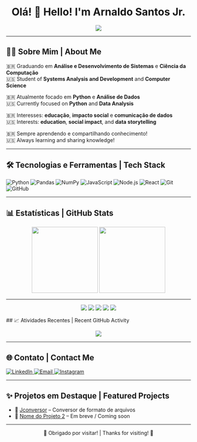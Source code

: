 
<h1 align="center">Olá! 👋 Hello! I'm Arnaldo Santos Jr.</h1>

<p align="center">
  <img src="https://readme-typing-svg.herokuapp.com?font=Fira+Code&size=22&pause=1000&color=00FFCC&center=true&vCenter=true&width=500&lines=Analista+de+Dados+focado+em+Python;Data+Analyst+focused+on+Python;Apaixonado+por+Tecnologia+e+Educação;Passionate+about+Tech+and+Education"/>
</p>

---

## 🧑‍💻 Sobre Mim | About Me

🇧🇷 Graduando em **Análise e Desenvolvimento de Sistemas** e **Ciência da Computação**  
🇺🇸 Student of **Systems Analysis and Development** and **Computer Science**

🇧🇷 Atualmente focado em **Python** e **Análise de Dados**  
🇺🇸 Currently focused on **Python** and **Data Analysis**

🇧🇷 Interesses: **educação**, **impacto social** e **comunicação de dados**  
🇺🇸 Interests: **education**, **social impact**, and **data storytelling**

🇧🇷 Sempre aprendendo e compartilhando conhecimento!  
🇺🇸 Always learning and sharing knowledge!

---

## 🛠️ Tecnologias e Ferramentas | Tech Stack

![Python](https://img.shields.io/badge/-Python-3776AB?style=flat&logo=python&logoColor=white)
![Pandas](https://img.shields.io/badge/-Pandas-150458?style=flat&logo=pandas)
![NumPy](https://img.shields.io/badge/-NumPy-013243?style=flat&logo=numpy&logoColor=white)
![JavaScript](https://img.shields.io/badge/-JavaScript-F7DF1E?style=flat&logo=javascript&logoColor=black)
![Node.js](https://img.shields.io/badge/-Node.js-339933?style=flat&logo=node.js&logoColor=white)
![React](https://img.shields.io/badge/-React-61DAFB?style=flat&logo=react&logoColor=black)
![Git](https://img.shields.io/badge/-Git-F05032?style=flat&logo=git&logoColor=white)
![GitHub](https://img.shields.io/badge/-GitHub-181717?style=flat&logo=github)

---

## 📊 Estatísticas | GitHub Stats

<p align="center">
  <img height="180em" src="https://github-readme-stats.vercel.app/api?username=arnaldosantosjr&show_icons=true&theme=radical&count_private=true"/>
  <img height="180em" src="https://github-readme-stats.vercel.app/api/top-langs/?username=arnaldosantosjr&layout=compact&theme=radical"/>
</p>

---


<p align="center"> <img src="https://github-profile-summary-cards.vercel.app/api/cards/profile-details?username=arnaldosantosjr&theme=github_dark" /> <img src="https://github-profile-summary-cards.vercel.app/api/cards/most-commit-language?username=arnaldosantosjr&theme=github_dark" /> <img src="https://github-profile-summary-cards.vercel.app/api/cards/repos-per-language?username=arnaldosantosjr&theme=github_dark" /> <img src="https://github-profile-summary-cards.vercel.app/api/cards/stats?username=arnaldosantosjr&theme=github_dark" /> <img src="https://github-profile-summary-cards.vercel.app/api/cards/productive-time?username=arnaldosantosjr&theme=github_dark&utcOffset=-3" /> </p>
## 📈 Atividades Recentes | Recent GitHub Activity

<p align="center">
  <img src="https://github-readme-activity-graph.vercel.app/graph?username=arnaldosantosjr&theme=github-compact&area=true&hide_border=true" />
</p>

---



## 🌐 Contato | Contact Me

<a href="https://www.linkedin.com/in/arnaldo-santos-78b037215" target="_blank">
  <img src="https://img.shields.io/badge/-LinkedIn-0A66C2?style=flat&logo=linkedin&logoColor=white" alt="LinkedIn">
</a>
<a href="mailto:arnaldosantosjr01@gmail.com">
  <img src="https://img.shields.io/badge/-Email-c14438?style=flat&logo=gmail&logoColor=white" alt="Email">
</a>
<a href="https://www.instagram.com/arnaldoleao/?next=%2F" target="_blank">
  <img src="https://img.shields.io/badge/-Instagram-E4405F?style=flat&logo=instagram&logoColor=white" alt="Instagram">
</a>

---

## ✨ Projetos em Destaque | Featured Projects

- 🔗 [Jconversor](https://github.com/arnaldosantosjr/Criados-em-py) – Conversor de formato de arquivos  
- 🔗 [Nome do Projeto 2](https://github.com/arnaldosantosjr/nome-do-projeto) – Em breve / Coming soon

---

<p align="center">
  🧠 Obrigado por visitar! | Thanks for visiting! 🚀  
</p>

